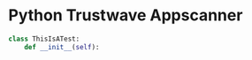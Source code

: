 Python Trustwave Appscanner
===========================


```python
class ThisIsATest:
    def __init__(self):
```